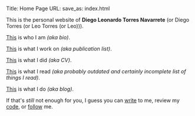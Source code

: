Title: Home Page
URL:
save_as: index.html


This is the personal website of **Diego Leonardo Torres Navarrete** (or
Diego Torres (or Leo Torres (or Leo))).

[This](am.html) is who I am *(aka bio)*.

[This](science.html) is what I work on *(aka publication list)*.

[This](did.html) is what I did *(aka CV)*.

[This](read.html) is what I read *(aka probably outdated and
certainly incomplete list of things I read)*.

[This](do.html) is what I do *(aka blog)*.


If that's *still* not enough for you, I guess you can
[write](mailto:leo@leotrs.com) to me, review my
[code](https://www.github.com/leotrs), or
[follow](https://www.twitter.com/_leotrs) me.
